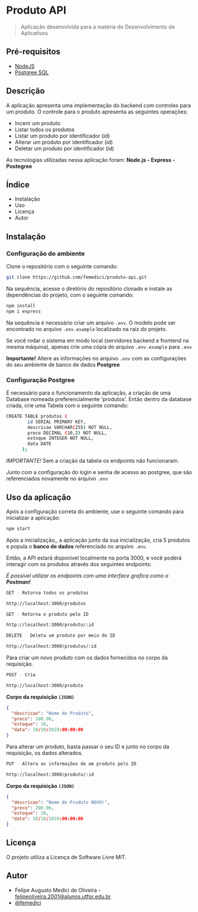 # Produto API 
> Aplicação desenvolvida para a matéria de Desenvolvimento de Aplicativos

## Pré-requisitos
- [NodeJS](https://nodejs.org/en)
- [Postgree SQL](https://www.postgresql.org/download/)
  
## Descrição
A aplicação apresenta uma implementação do backend com controles para um produto. O controle para o produto apresenta as seguintes operações:
- Incerir um produto
-  Listar todos os produtos 
- Listar um produto por identificador (id)
-  Alterar um produto por identificador (id)
-  Deletar um produto por identificador (id)

As tecnologias utilizadas nessa aplicação foram: **Node.js - Express - Postegree**

## Índice
- Instalação
- Uso
- Licença
- Autor

## Instalação
  
### **Configuração do ambiente**

Clone o repositório com o seguinte comando:

```bash
git clone https://github.com/femedici/produto-api.git
```

Na sequência, acesse o diretório do repositório clonado e instale as dependências do projeto, com o seguinte comando:

```bash
npm install
npm i express
```

Na sequência é necessário criar um arquivo `.env`. O modelo pode ser encontrado no arquivo `.env.example` localizado na raiz do projeto.

Se você rodar o sistema em modo local (servidores backend e frontend na mesma máquina), apenas crie uma cópia do arquivo `.env.example` para `.env`

**Importante!** Altere as informações no arquivo  `.env` com as configurações do seu ambiente de banco de dados **Postgree**

### **Configuração Postgree**

É necessário para o funcionamento da aplicação, a criação de uma Database nomeada preferencialmente 'produtos'. Então dentro da database criada, crie uma Tabela com o seguinte comando:

```bash
CREATE TABLE produtos (
        id SERIAL PRIMARY KEY,
        descricao VARCHAR(255) NOT NULL,
        preco DECIMAL (10,2) NOT NULL,
        estoque INTEGER NOT NULL,
        data DATE
      );
```

*IMPORTANTE!* Sem a criação da tabela os endpoints não funcionaram.

Junto com a configuração do login e senha de acesso ao postgree, que são referenciados novamente no arquivo  `.env` 


## Uso da aplicação

Após a configuração correta do ambiente, use o seguinte comando para inicializar a aplicação:

```bash
npm start
```

Após a inicialização,, a aplicação junto da sua inicialização, cria 5 produtos e popula o **banco de dados** referenciado no arquivo  `.env`.

Então, a API estará disponível localmente na porta 3000, e você poderá interagir com os produtos através dos seguintes endpoints:

*É possivel utilizar os endpoints com uma interface grafica como o **Postman!***

```bash
GET - Retorna todos os produtos

http://localhost:3000/produtos 

GET - Retorna o produto pelo ID

http://localhost:3000/produto/:id

DELETE - Deleta um produto por meio do ID

http://localhost:3000/produtos/:id
```

Para criar um novo produto com os dados fornecidos no corpo da requisição. 

```bash
POST - Cria 

http://localhost:3000/produto
```
**Corpo da requisição `(JSON)`**

```json
{
  "descricao": "Nome do Produto",
  "preco": 100.00,
  "estoque": 10,
  "data": 10/10/2010:00:00:00
}
```

Para alterar um produto, basta passar o seu ID e junto no corpo da requisição, os dados alterados. 

```bash
PUT - Altera as informações de um produto pelo ID

http://localhost:3000/produto/:id
```
**Corpo da requisição `(JSON)`**

```json
{
  "descricao": "Nome do Produto NOVO!",
  "preco": 200.00,
  "estoque": 20,
  "data": 10/10/2010:00:00:00
}
```

## Licença
O projeto utiliza a Licença de Software Livre MIT.

## Autor
  - Felipe Augusto Medici de Oliveira - felipeoliveira.2001@alunos.utfpr.edu.br
  - [@femedici](https://github.com/femedici) 
